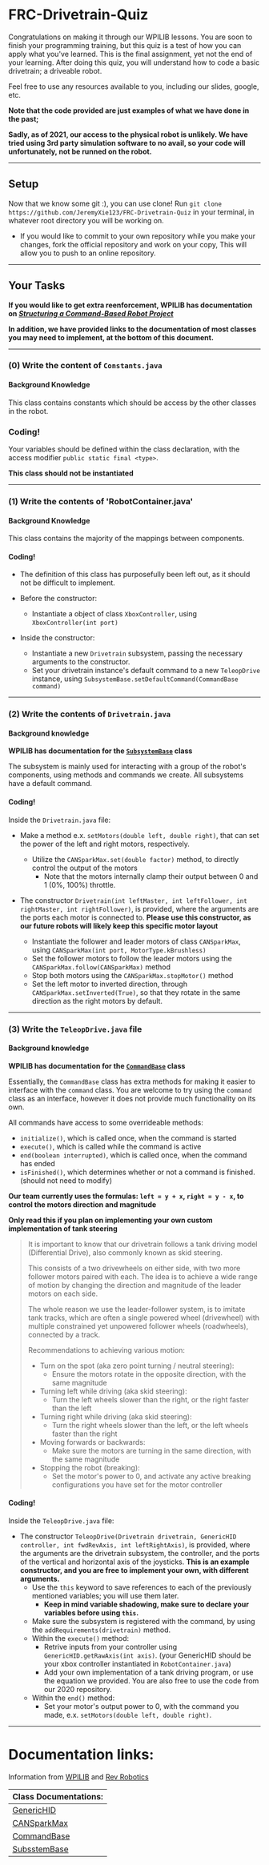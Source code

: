 # FRC-Drivetrain-Quiz
Congratulations on making it through our WPILIB lessons. You are soon to finish your programming training, but this quiz is a test of how you can apply what you've learned. This is the final assignment, yet not the end of your learning. After doing this quiz, you will understand how to code a basic drivetrain; a driveable robot.

Feel free to use any resources available to you, including our slides, google, etc.

**Note that the code provided are just examples of what we have done in the past;**

**Sadly, as of 2021, our access to the physical robot is unlikely. We have tried using 3rd party simulation software to no avail, so your code will unfortunately, not be runned on the robot.**

---

## Setup
Now that we know some git :), you can use clone! Run `git clone https://github.com/JeremyXie123/FRC-Drivetrain-Quiz` in your terminal, in whatever root directory you will be working on.
* If you would like to commit to your own repository while you make your changes, fork the official repository and work on your copy, This will allow you to push to an online repository.

---

## Your Tasks

**If you would like to get extra reenforcement, WPILIB has documentation on [_Structuring a Command-Based Robot Project_](https://docs.wpilib.org/en/stable/docs/software/commandbased/structuring-command-based-project.html**)**

**In addition, we have provided links to the documentation of most classes you may need to implement, at the bottom of this document.**

---

### (0) Write the content of `Constants.java`

#### Background Knowledge
This class contains constants which should be access by the other classes in the robot.

### Coding!
Your variables should be defined within the class declaration, with the access modifier `public static final <type>`.

**This class should not be instantiated**

---

### (1) Write the contents of 'RobotContainer.java'

#### Background Knowledge
This class contains the majority of the mappings between components.

#### Coding!
* The definition of this class has purposefully been left out, as it should not be difficult to implement.

* Before the constructor:
    * Instantiate a object of class `XboxController`, using `XboxController(int port)`

* Inside the constructor:
    * Instantiate a new `Drivetrain` subsystem, passing the necessary arguments to the constructor.
    * Set your drivetrain instance's default command to a new `TeleopDrive` instance, using `SubsystemBase.setDefaultCommand(CommandBase command)`

---

### (2) Write the contents of `Drivetrain.java`

#### Background knowledge
**WPILIB has documentation for the [`SubsystemBase`](https://first.wpi.edu/FRC/roborio/release/docs/java/edu/wpi/first/wpilibj/command/Subsystem.html) class**

The subsystem is mainly used for interacting with a group of the robot's components, using methods and commands we create. All subsystems have a default command.

#### Coding!

Inside the `Drivetrain.java` file:
* Make a method e.x. `setMotors(double left, double right)`, that can set the power of the left and right motors, respectively.
    * Utilize the `CANSparkMax.set(double factor)` method, to directly control the output of the motors
        * Note that the motors internally clamp their output between 0 and 1 (0%, 100%) throttle.

* The constructor `Drivetrain(int leftMaster, int leftFollower, int rightMaster, int rightFollower)`, is provided, where the arguments are the ports each motor is connected to.
**Please use this constructor, as our future robots will likely keep this specific motor layout**
    * Instantiate the follower and leader motors of class `CANSparkMax`, using `CANSparkMax(int port, MotorType.kBrushless)`
    * Set the follower motors to follow the leader motors using the `CANSparkMax.follow(CANSparkMax)` method
    * Stop both motors using the `CANSparkMax.stopMotor()` method
    * Set the left motor to inverted direction, through `CANSparkMax.setInverted(True)`, so that they rotate in the same direction as the right motors by default.

---

### (3) Write the `TeleopDrive.java` file

#### Background knowledge
**WPILIB has documentation for the [`CommandBase`](https://first.wpi.edu/FRC/roborio/release/docs/java/edu/wpi/first/wpilibj2/command/CommandBase.html) class**

Essentially, the `CommandBase` class has extra methods for making it easier to interface with the `command` class. You are welcome to try using the `command` class as an interface, however it does not provide much functionality on its own.

All commands have access to some overrideable methods: 

* `initialize()`, which is called once, when the command is started
* `execute()`, which is called while the command is active
* `end(boolean interrupted)`, which is called once, when the command has ended
* `isFinished()`, which determines whether or not a command is finished. (should not need to modify)

**Our team currently uses the formulas: `left = y + x`, `right = y - x`, to control the motors direction and magnitude**


**Only read this if you plan on implementing your own custom implementation of tank steering**

>It is important to know that our drivetrain follows a tank driving model (Differential Drive), also commonly known as skid steering. 
>
>This consists of a two drivewheels on either side, with two more follower motors paired with each. The idea is to achieve a wide range of motion by changing the direction and magnitude of the leader motors on each side. 
>
>The whole reason we use the leader-follower system, is to imitate tank tracks, which are often a single powered wheel (drivewheel) with multiple constrained yet unpowered follower wheels (roadwheels), connected by a track.
>
>Recommendations to achieving various motion:
>* Turn on the spot (aka zero point turning / neutral steering):
>    * Ensure the motors rotate in the opposite direction, with the same magnitude
>* Turning left while driving (aka skid steering):
>    * Turn the left wheels slower than the right, or the right faster than the left
>* Turning right while driving (aka skid steering):
>    * Turn the right wheels slower than the left, or the left wheels faster than the right
>* Moving forwards or backwards:
>    * Make sure the motors are turning in the same direction, with the same magnitude
>* Stopping the robot (breaking):
>    * Set the motor's power to 0, and activate any active breaking configurations you have set for the motor controller

#### Coding!

Inside the `TeleopDrive.java` file:
* The constructor `TeleopDrive(Drivetrain drivetrain, GenericHID controller, int fwdRevAxis, int leftRightAxis)`, is provided, where the arguments are the drivetrain subsystem, the controller, and the ports of the vertical and horizontal axis of the joysticks. 
**This is an example constructor, and you are free to implement your own, with different arguments.**
    * Use the `this` keyword to save references to each of the previously mentioned variables; you will use them later. 
        * **Keep in mind variable shadowing, make sure to declare your variables before using `this`.**
    * Make sure the subsystem is registered with the command, by using the `addRequirements(drivetrain)` method.
    * Within the `execute()` method:
        * Retrive inputs from your controller using `GenericHID.getRawAxis(int axis)`. (your GenericHID should be your xbox controller instantiated in `RobotContainer.java`)
        * Add your own implementation of a tank driving program, or use the equation we provided. You are also free to use the code from our 2020 repository.
    * Within the `end()` method:
        * Set your motor's output power to 0, with the command you made, e.x. `setMotors(double left, double right)`.

---

# Documentation links:

Information from [WPILIB](https://docs.wpilib.org/en/stable/) and [Rev Robotics](https://www.revrobotics.com/content/sw/max/sw-docs/java/com/revrobotics/package-summary.html)

| Class Documentations: |
|--|
|[GenericHID](https://first.wpi.edu/FRC/roborio/beta/docs/java/edu/wpi/first/wpilibj/GenericHID.html)|
|[CANSparkMax](https://www.revrobotics.com/content/sw/max/sw-docs/java/com/revrobotics/CANSparkMax.html)|
[CommandBase](https://first.wpi.edu/FRC/roborio/release/docs/java/edu/wpi/first/wpilibj2/command/CommandBase.html)|
|[SubsstemBase](https://first.wpi.edu/FRC/roborio/release/docs/java/edu/wpi/first/wpilibj/command/Subsystem.html)|